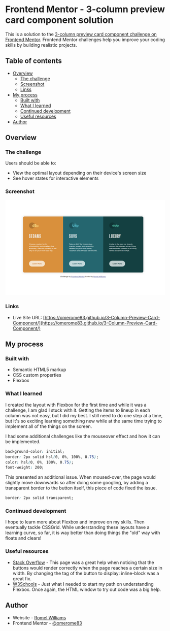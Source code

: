 # Frontend Mentor - 3-column preview card component solution

This is a solution to the [3-column preview card component challenge on Frontend Mentor](https://www.frontendmentor.io/challenges/3column-preview-card-component-pH92eAR2-). Frontend Mentor challenges help you improve your coding skills by building realistic projects.

## Table of contents

- [Overview](#overview)
  - [The challenge](#the-challenge)
  - [Screenshot](#screenshot)
  - [Links](#links)
- [My process](#my-process)
  - [Built with](#built-with)
  - [What I learned](#what-i-learned)
  - [Continued development](#continued-development)
  - [Useful resources](#useful-resources)
- [Author](#author)

## Overview

### The challenge

Users should be able to:

- View the optimal layout depending on their device's screen size
- See hover states for interactive elements

### Screenshot

![Screenshot](./screenshot.png)

### Links

- Live Site URL: [https://omerome83.github.io/3-Column-Preview-Card-Component/](https://omerome83.github.io/3-Column-Preview-Card-Component/)

## My process

### Built with

- Semantic HTML5 markup
- CSS custom properties
- Flexbox

### What I learned

I created the layout with Flexbox for the first time and while it was a challenge, I am glad I stuck with it. Getting the items to lineup in each column was not easy, but I did my best. I still need to do one step at a time, but it's so exciting learning something new while at the same time trying to implement all of the things on the screen.

I had some additional challenges like the mouseover effect and how it can be implemented.

```css
background-color: initial;
border: 2px solid hsl(0, 0%, 100%, 0.75);
color: hsl(0, 0%, 100%, 0.75);
font-weight: 200;
```

This presented an additional issue. When moused-over, the page would slightly move downwards so after doing some googling, by adding a transparent border to the button itself, this piece of code fixed the issue.

```css
border: 2px solid transparent;
```

### Continued development

I hope to learn more about Flexbox and improve on my skills. Then eventually tackle CSSGrid. While understanding these layouts have a learning curve, so far, it is way better than doing things the "old" way with floats and clears!

### Useful resources

- [Stack Overflow](https://stackoverflow.com/questions/33924053/buttons-cut-in-half?rq=1) - This page was a great help when noticing that the buttons would render correctly when the page reaches a certain size in width. By changing the <a> tag of the button to display: inline-block was a great fix.
- [W3Schools](https://www.w3schools.com/css/css3_flexbox.asp) - Just what I needed to start my path on understanding Flexbox. Once again, the HTML window to try out code was a big help.

## Author

- Website - [Romel Williams](https://github.com/omerome83)
- Frontend Mentor - [@omerome83](https://www.frontendmentor.io/profile/omerome83)
